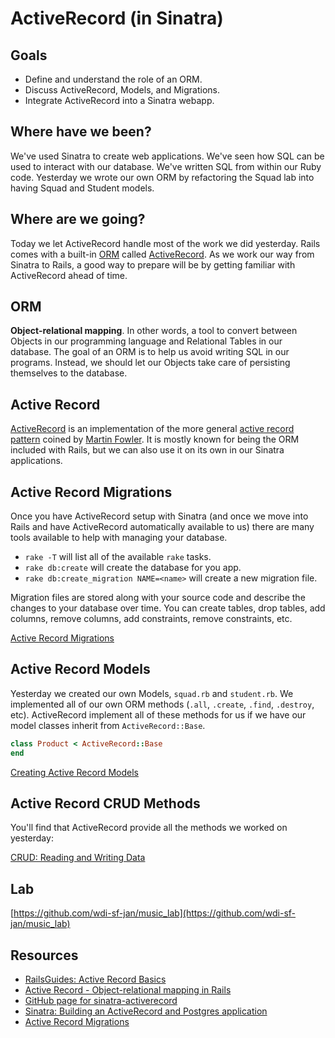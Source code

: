 ActiveRecord (in Sinatra)
==========================

Goals
-----

- Define and understand the role of an ORM.
- Discuss ActiveRecord, Models, and Migrations.
- Integrate ActiveRecord into a Sinatra webapp.

Where have we been?
-------------------

We've used Sinatra to create web applications. We've seen how SQL can
be used to interact with our database. We've written SQL from within
our Ruby code. Yesterday we wrote our own ORM by refactoring the Squad
lab into having Squad and Student models.

Where are we going?
-------------------

Today we let ActiveRecord handle most of the work we did
yesterday. Rails comes with a built-in
[ORM](http://en.wikipedia.org/wiki/Object-relational_mapping)
called
[ActiveRecord](https://github.com/rails/rails/tree/master/activerecord).
As we work our way from Sinatra to Rails, a good way to prepare will
be by getting familiar with ActiveRecord ahead of time.

ORM
---

__Object-relational mapping__. In other words, a tool to convert
between Objects in our programming language and Relational Tables in
our database. The goal of an ORM is to help us avoid writing SQL in
our programs. Instead, we should let our Objects take care of
persisting themselves to the database.

Active Record
-------------

[ActiveRecord](http://guides.rubyonrails.org/active_record_basics.html)
is an implementation of the more general
[active record pattern](http://en.wikipedia.org/wiki/Active_record_pattern)
coined by
[Martin Fowler](http://en.wikipedia.org/wiki/Martin_Fowler). It is
mostly known for being the ORM included with Rails, but we can also
use it on its own in our Sinatra applications.

Active Record Migrations
------------------------

Once you have ActiveRecord setup with Sinatra (and once we move into
Rails and have ActiveRecord automatically available to us) there are
many tools available to help with managing your database.

- `rake -T` will list all of the available `rake` tasks.
- `rake db:create` will create the database for you app.
- `rake db:create_migration NAME=<name>` will create a new migration
file.

Migration files are stored along with your source code and describe
the changes to your database over time.  You can create tables, drop
tables, add columns, remove columns, add constraints, remove
constraints, etc.

[Active Record Migrations](http://guides.rubyonrails.org/active_record_migrations.html)

Active Record Models
--------------------

Yesterday we created our own Models, `squad.rb` and `student.rb`. We
implemented all of our own ORM methods (`.all`, `.create`, `.find`,
`.destroy`, etc). ActiveRecord implement all of these methods for us
if we have our model classes inherit from `ActiveRecord::Base`.

```ruby
class Product < ActiveRecord::Base
end
```

[Creating Active Record Models](http://guides.rubyonrails.org/active_record_basics.html#creating-active-record-models)

Active Record CRUD Methods
--------------------------

You'll find that ActiveRecord provide all the methods we worked on yesterday:

[CRUD: Reading and Writing Data](http://guides.rubyonrails.org/active_record_basics.html#crud-reading-and-writing-data)

Lab
---

[https://github.com/wdi-sf-jan/music_lab](https://github.com/wdi-sf-jan/music_lab)


Resources
---------

- [RailsGuides: Active Record Basics](http://guides.rubyonrails.org/active_record_basics.html)
- [Active Record - Object-relational mapping in Rails](https://github.com/rails/rails/tree/master/activerecord)
- [GitHub page for sinatra-activerecord](https://github.com/janko-m/sinatra-activerecord)
- [Sinatra: Building an ActiveRecord and Postgres application](http://www.millwoodonline.co.uk/blog/sinatra-activerecord-postgres-application)
- [Active Record Migrations](http://guides.rubyonrails.org/active_record_migrations.html)
